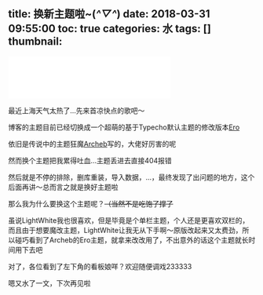 title: 换新主题啦~(*^▽^*)
date: 2018-03-31 09:55:00
toc: true
categories: 水
tags: []
thumbnail: 
---
<iframe frameborder="no" border="0" marginwidth="0" marginheight="0" width=330 height=86 src="//music.163.com/outchain/player?type=2&id=730810&auto=0&height=66"></iframe>

最近上海天气太热了...先来首凉快点的歌吧～

博客的主题目前已经切换成一个超萌的基于Typecho默认主题的修改版本[Ero][1]

依旧是传说中的主题狂魔[Archeb][2]写的，大佬好厉害的呢

然而换个主题把我累得吐血...主题丢进去直接404报错

然后就是不停的排除，删库重装，导入数据，...，最终发现了出问题的地方，这个后面再讲～总而言之就是换好主题啦

那么我为什么要换这个主题呢？~~（当然不是吃饱了撑了~~

虽说LightWhite我也很喜欢，但是毕竟是个单栏主题，个人还是更喜欢双栏的，而且由于想要魔改主题，LightWhite让我无从下手啊～原版改起来又太费劲，所以碰巧看到了Archeb的Ero主题，就拿来改改用了，不出意外的话这个主题就长时间用下去吧

对了，各位看到了左下角的看板娘咩？欢迎随便调戏233333

嗯又水了一文，下次再见啦


  [1]: https://github.com/Archeb/Ero
  [2]: https://qwq.moe